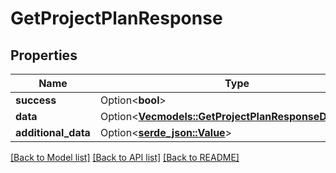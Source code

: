 # GetProjectPlanResponse

## Properties

Name | Type | Description | Notes
------------ | ------------- | ------------- | -------------
**success** | Option<**bool**> |  | [optional]
**data** | Option<[**Vec<models::GetProjectPlanResponseDataInner>**](GetProjectPlanResponse_data_inner.md)> |  | [optional]
**additional_data** | Option<[**serde_json::Value**](.md)> |  | [optional]

[[Back to Model list]](../README.md#documentation-for-models) [[Back to API list]](../README.md#documentation-for-api-endpoints) [[Back to README]](../README.md)


